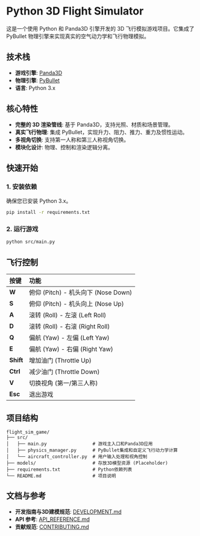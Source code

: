 # Python 3D Flight Simulator

这是一个使用 Python 和 Panda3D 引擎开发的 3D 飞行模拟游戏项目。它集成了 PyBullet 物理引擎来实现真实的空气动力学和飞行物理模拟。

## 技术栈

*   **游戏引擎**: [Panda3D](https://www.panda3d.org/)
*   **物理引擎**: [PyBullet](https://pybullet.org/wordpress/)
*   **语言**: Python 3.x

## 核心特性

*   **完整的 3D 渲染管线**: 基于 Panda3D，支持光照、材质和场景管理。
*   **真实飞行物理**: 集成 PyBullet，实现升力、阻力、推力、重力及惯性运动。
*   **多视角切换**: 支持第一人称和第三人称视角切换。
*   **模块化设计**: 物理、控制和渲染逻辑分离。

## 快速开始

### 1. 安装依赖

确保您已安装 Python 3.x。

```bash
pip install -r requirements.txt
```

### 2. 运行游戏

```bash
python src/main.py
```

## 飞行控制

| 按键 | 功能 |
| :--- | :--- |
| **W** | 俯仰 (Pitch) - 机头向下 (Nose Down) |
| **S** | 俯仰 (Pitch) - 机头向上 (Nose Up) |
| **A** | 滚转 (Roll) - 左滚 (Left Roll) |
| **D** | 滚转 (Roll) - 右滚 (Right Roll) |
| **Q** | 偏航 (Yaw) - 左偏 (Left Yaw) |
| **E** | 偏航 (Yaw) - 右偏 (Right Yaw) |
| **Shift** | 增加油门 (Throttle Up) |
| **Ctrl** | 减少油门 (Throttle Down) |
| **V** | 切换视角 (第一/第三人称) |
| **Esc** | 退出游戏 |

## 项目结构

```
flight_sim_game/
├── src/
│   ├── main.py                 # 游戏主入口和Panda3D应用
│   ├── physics_manager.py      # PyBullet集成和自定义飞行动力学计算
│   └── aircraft_controller.py  # 用户输入处理和视角控制
├── models/                     # 存放3D模型资源 (Placeholder)
├── requirements.txt            # Python依赖列表
└── README.md                   # 项目说明
```

## 文档与参考

*   **开发指南与3D建模规范**: [DEVELOPMENT.md](DEVELOPMENT.md)
*   **API 参考**: [API_REFERENCE.md](API_REFERENCE.md)
*   **贡献规范**: [CONTRIBUTING.md](CONTRIBUTING.md)

